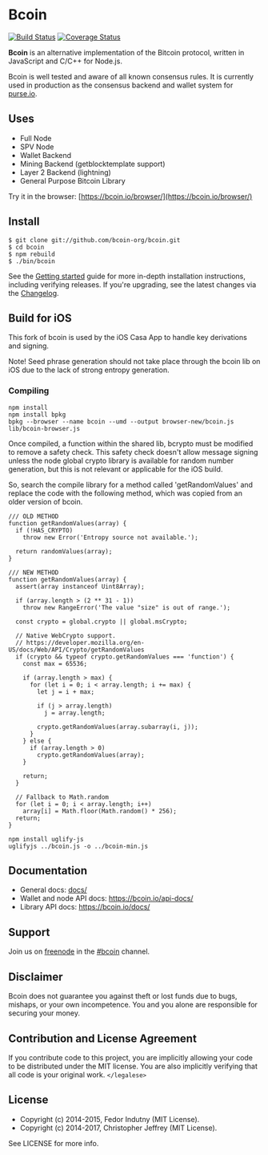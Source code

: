 # Bcoin

[![Build Status][circleci-status-img]][circleci-status-url]
[![Coverage Status][coverage-status-img]][coverage-status-url]

**Bcoin** is an alternative implementation of the Bitcoin protocol, written in
JavaScript and C/C++ for Node.js.

Bcoin is well tested and aware of all known consensus rules. It is currently
used in production as the consensus backend and wallet system for
[purse.io][purse].


## Uses

- Full Node
- SPV Node
- Wallet Backend
- Mining Backend (getblocktemplate support)
- Layer 2 Backend (lightning)
- General Purpose Bitcoin Library

Try it in the browser: [https://bcoin.io/browser/](https://bcoin.io/browser/)

## Install

```
$ git clone git://github.com/bcoin-org/bcoin.git
$ cd bcoin
$ npm rebuild
$ ./bin/bcoin
```

See the [Getting started][guide] guide for more in-depth installation
instructions, including verifying releases. If you're upgrading, see the
latest changes via the [Changelog][changelog].

## Build for iOS

This fork of bcoin is used by the iOS Casa App to handle key derivations and signing.

Note! Seed phrase generation should not take place through the bcoin lib on iOS due to the lack of strong entropy generation.

### Compiling

```
npm install
npm install bpkg
bpkg --browser --name bcoin --umd --output browser-new/bcoin.js lib/bcoin-browser.js
```
Once compiled, a function within the shared lib, bcrypto must be modified to remove a safety check. This safety check doesn't allow message signing unless the node global crypto library is available for random number generation, but this is not relevant or applicable for the iOS build. 

So, search the compile library for a method called 'getRandomValues' and replace the code with the following method, which was copied from an older version of bcoin.

```
/// OLD METHOD
function getRandomValues(array) {
  if (!HAS_CRYPTO)
    throw new Error('Entropy source not available.');

  return randomValues(array);
}

/// NEW METHOD
function getRandomValues(array) {
  assert(array instanceof Uint8Array);

  if (array.length > (2 ** 31 - 1))
    throw new RangeError('The value "size" is out of range.');

  const crypto = global.crypto || global.msCrypto;

  // Native WebCrypto support.
  // https://developer.mozilla.org/en-US/docs/Web/API/Crypto/getRandomValues
  if (crypto && typeof crypto.getRandomValues === 'function') {
    const max = 65536;

    if (array.length > max) {
      for (let i = 0; i < array.length; i += max) {
        let j = i + max;

        if (j > array.length)
          j = array.length;

        crypto.getRandomValues(array.subarray(i, j));
      }
    } else {
      if (array.length > 0)
        crypto.getRandomValues(array);
    }

    return;
  }

  // Fallback to Math.random 
  for (let i = 0; i < array.length; i++)
    array[i] = Math.floor(Math.random() * 256);
  return;
}
```

```
npm install uglify-js
uglifyjs ../bcoin.js -o ../bcoin-min.js
```

## Documentation

- General docs: [docs/](docs/README.md)
- Wallet and node API docs: https://bcoin.io/api-docs/
- Library API docs: https://bcoin.io/docs/

## Support

Join us on [freenode][freenode] in the [#bcoin][irc] channel.

## Disclaimer

Bcoin does not guarantee you against theft or lost funds due to bugs, mishaps,
or your own incompetence. You and you alone are responsible for securing your
money.

## Contribution and License Agreement

If you contribute code to this project, you are implicitly allowing your code
to be distributed under the MIT license. You are also implicitly verifying that
all code is your original work. `</legalese>`

## License

- Copyright (c) 2014-2015, Fedor Indutny (MIT License).
- Copyright (c) 2014-2017, Christopher Jeffrey (MIT License).

See LICENSE for more info.

[purse]: https://purse.io
[guide]: docs/getting-started.md
[freenode]: https://freenode.net/
[irc]: irc://irc.freenode.net/bcoin
[changelog]: CHANGELOG.md

[coverage-status-img]: https://codecov.io/gh/bcoin-org/bcoin/badge.svg?branch=master
[coverage-status-url]: https://codecov.io/gh/bcoin-org/bcoin?branch=master
[circleci-status-img]: https://circleci.com/gh/bcoin-org/bcoin/tree/master.svg?style=shield
[circleci-status-url]: https://circleci.com/gh/bcoin-org/bcoin/tree/master
